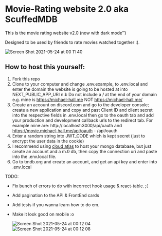 # Movie-Rating website 2.0 aka ScuffedMDB

This is the movie rating website v2.0 (now with dark mode&trade;)

Designed to be used by friends to rate movies watched together :).

![Screen Shot 2021-05-24 at 00 11 40](https://user-images.githubusercontent.com/47287285/119243076-915ad800-bb5b-11eb-96c3-a943db35e4ea.png)


## How to host this yourself:

1. Fork this repo
2. Clone to your computer and change .env.example, to .env.local and enter the domain the website is going to be hosted at into NEXT_PUBLIC_APP_URI n.b Do not include a / at the end of your domain e.g. mine is https://michael-hall.me NOT https://michael-hall.me/
3. Create an account on discord.com and go to the developer console; create a new application and copy and past Client ID and client secret into the respective fields in .env.local then go to the oauth tab and add your production and development callback urls to the redirect tab. For example mine are: http://localhost:3000/api/oauth and https://movie.michael-hall.me/api/oauth - <yourdomain>/api/oauth
4. Enter a random string into JWT_CODE which is kept secret (just to encrypt the user data in the cookie)
5. I recommend using [cloud atlas](https://www.mongodb.com/cloud/atlas) to host your mongo database, but just create an account and a m.0 db, then copy the connection uri and paste into the .env.local file.
6. Go to tmdb.org and create an account, and get an api key and enter into .env.local

TODO:

- Fix bunch of errors to do with incorrect hook usage & react-table. ;(
- Add pagination to the API & FrontEnd cards
- Add tests if you wanna learn how to do em.
- Make it look good on mobile :o

  ![Screen Shot 2021-05-24 at 00 12 04](https://user-images.githubusercontent.com/47287285/119243077-928c0500-bb5b-11eb-80f5-f0412ee8a3c5.png)
![Screen Shot 2021-05-24 at 00 12 08](https://user-images.githubusercontent.com/47287285/119243078-93bd3200-bb5b-11eb-9691-957cb1336ec0.png)
